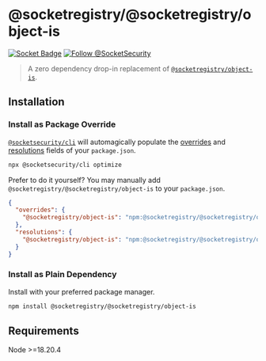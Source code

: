 # @socketregistry/@socketregistry/object-is

[![Socket Badge](https://socket.dev/api/badge/npm/package/@socketregistry/@socketregistry/object-is)](https://socket.dev/npm/package/@socketregistry/@socketregistry/object-is)
[![Follow @SocketSecurity](https://img.shields.io/twitter/follow/SocketSecurity?style=social)](https://twitter.com/SocketSecurity)

> A zero dependency drop-in replacement of
> [`@socketregistry/object-is`](https://www.npmjs.com/package/@socketregistry/object-is).

## Installation

### Install as Package Override

[`@socketsecurity/cli`](https://www.npmjs.com/package/@socketsecurity/cli) will
automagically populate the
[overrides](https://docs.npmjs.com/cli/v9/configuring-npm/package-json#overrides)
and [resolutions](https://yarnpkg.com/configuration/manifest#resolutions) fields
of your `package.json`.

```sh
npx @socketsecurity/cli optimize
```

Prefer to do it yourself? You may manually add
`@socketregistry/@socketregistry/object-is` to your `package.json`.

```json
{
  "overrides": {
    "@socketregistry/object-is": "npm:@socketregistry/@socketregistry/object-is@^1"
  },
  "resolutions": {
    "@socketregistry/object-is": "npm:@socketregistry/@socketregistry/object-is@^1"
  }
}
```

### Install as Plain Dependency

Install with your preferred package manager.

```sh
npm install @socketregistry/@socketregistry/object-is
```

## Requirements

Node &gt;=18.20.4
